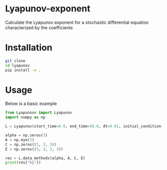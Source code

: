 # Lyapunov-exponent
Calculate the Lyapunov exponent for a stochastic differential equation characterized by the coefficients 

# Installation
```bash
git clone 
cd lyapunov
pip install -e .
```
# Usage

Below is a basic example 

```python
from Lyapunovv import Lyapunov
import numpy as np

L = Lyapunov(start_time=0.0, end_time=50.0, dt=0.01, initial_condition=np.array([0.1, 0.2, 0.3]))

alpha = np.zeros(3)
A = np.eye(3)
C = np.zeros((3, 3, 3))
E = np.zeros((3, 3, 3, 3))

res = L.data_methods(alpha, A, C, E)
print(res["ky"])
```
